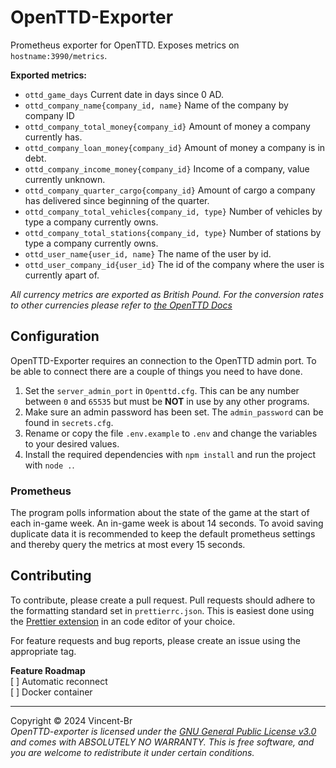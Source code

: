# OpenTTD-Exporter

Prometheus exporter for OpenTTD. Exposes metrics on `hostname:3990/metrics`.

**Exported metrics:**

- `ottd_game_days` Current date in days since 0 AD.
- `ottd_company_name{company_id, name}` Name of the company by company ID
- `ottd_company_total_money{company_id}` Amount of money a company currently has.
- `ottd_company_loan_money{company_id}` Amount of money a company is in debt.
- `ottd_company_income_money{company_id}` Income of a company, value currently unknown.
- `ottd_company_quarter_cargo{company_id}` Amount of cargo a company has delivered since beginning of the quarter.
- `ottd_company_total_vehicles{company_id, type}` Number of vehicles by type a company currently owns.
- `ottd_company_total_stations{company_id, type}` Number of stations by type a company currently owns.
- `ottd_user_name{user_id, name}` The name of the user by id.
- `ottd_user_company_id{user_id}` The id of the company where the user is currently apart of.

_All currency metrics are exported as British Pound. For the conversion rates to other currencies please refer to [the OpenTTD Docs](https://wiki.openttd.org/en/Archive/Manual/Settings/Currency)_

## Configuration

OpenTTD-Exporter requires an connection to the OpenTTD admin port. To be able to connect there are a couple of things you need to have done.

1. Set the `server_admin_port` in `Openttd.cfg`. This can be any number between `0` and `65535` but must be **NOT** in use by any other programs.
2. Make sure an admin password has been set. The `admin_password` can be found in `secrets.cfg`.
3. Rename or copy the file `.env.example` to `.env` and change the variables to your desired values.
4. Install the required dependencies with `npm install` and run the project with `node .`.

### Prometheus

The program polls information about the state of the game at the start of each in-game week. An in-game week is about 14 seconds. To avoid saving duplicate data it is recommended to keep the default prometheus settings and thereby query the metrics at most every 15 seconds.

## Contributing

To contribute, please create a pull request. Pull requests should adhere to the formatting standard set in `prettierrc.json`. This is easiest done using the [Prettier extension](https://prettier.io/) in an code editor of your choice.

For feature requests and bug reports, please create an issue using the appropriate tag.

**Feature Roadmap**  
[ ] Automatic reconnect  
[ ] Docker container

---
Copyright &copy; 2024 Vincent-Br  
_OpenTTD-exporter is licensed under the [GNU General Public License v3.0](https://www.gnu.org/licenses/gpl-3.0-standalone.html) and comes with ABSOLUTELY NO WARRANTY. This is free software, and you are welcome to redistribute it under certain conditions._
